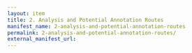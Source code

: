 ```yaml
---
layout: item
title: 2. Analysis and Potential Annotation Routes
manifest_name: 2-analysis-and-potential-annotation-routes
permalink: 2-analysis-and-potential-annotation-routes/
external_manifest_url: 
---
```

<!-- Add an essay or interpretive material below this line,
using HTML or markdown.  Do not modify this file above this line -->
